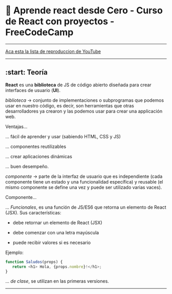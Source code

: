 # :book:  Aprende react desde Cero - Curso de React con proyectos - FreeCodeCamp

---

[Aca esta la lista de reproduccion de YouTube](https://www.youtube.com/watch?v=6Jfk8ic3KVk&t=2s)

---

## :start: Teoría

**React** es una **biblioteca** de JS de código abierto diseñada para crear interfaces de usuario (**UI**).

*biblioteca* -> conjunto de implementaciones o subprogramas que podemos usar en nuestro código, es decir, son herramientas que otras desarrolladores ya crearon y las podemos usar para crear una applicación web.

Ventajas...

... fácil de aprender y usar (sabiendo HTML, CSS y JS)

... componentes reutilizables

... crear aplicaciones dinámicas

... buen desempeño.

*componente* -> parte de la interfaz de usuario que es independiente (cada componente tiene un estado y una funcionalidad específica)  y reusable (el mismo componente se define una vez y puede ser utilizado varias vaces).

Componente...

... *Funcionales*, es una función de JS/ES6 que retorna un elemento de React (JSX). Sus características:

- debe retornar un elemento de React (JSX)

- debe comenzar con una letra mayúscula

- puede recibir valores si es necesario

Ejemplo:

```JavaScript
function Saludos(props) {
   return <h1> Hola, {props.nombre}!</h1>;
}
```

... *de clase*, se utilizan en las primeras versiones.


---

